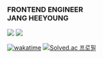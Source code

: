 
### FRONTEND ENGINEER<br/>JANG HEEYOUNG


<div> 
  <img src="https://img.shields.io/badge/javascript-F7DF1E?style=for-the-badge&logo=javascript&logoColor=black"> 
  <img src="https://img.shields.io/badge/typescript-3178C6?style=for-the-badge&logo=typescript&logoColor=white"> 
</div>

[![wakatime](https://wakatime.com/badge/user/933b81b2-efcb-44ff-a8e8-887d101e5550.svg)](https://wakatime.com/@933b81b2-efcb-44ff-a8e8-887d101e5550)
[![Solved.ac 프로필](http://mazassumnida.wtf/api/mini/generate_badge?boj=asdf016182)](https://solved.ac/asdf016182)


